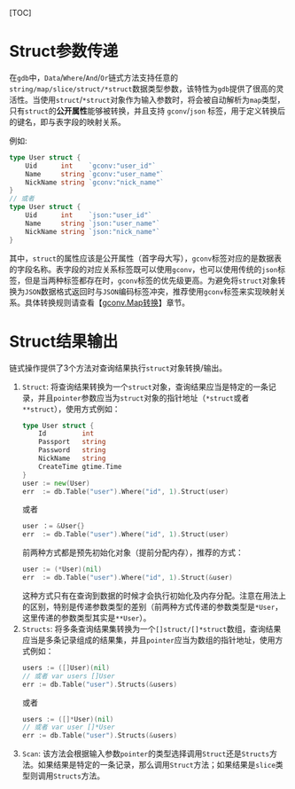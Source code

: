 [TOC]

# Struct参数传递

在`gdb`中，`Data`/`Where`/`And`/`Or`链式方法支持任意的`string/map/slice/struct/*struct`数据类型参数，该特性为`gdb`提供了很高的灵活性。当使用`struct`/`*struct`对象作为输入参数时，将会被自动解析为`map`类型，只有`struct`的**公开属性**能够被转换，并且支持 `gconv`/`json` 标签，用于定义转换后的键名，即与表字段的映射关系。

例如:
```go
type User struct {
    Uid      int    `gconv:"user_id"`
    Name     string `gconv:"user_name"`
    NickName string `gconv:"nick_name"`
}
// 或者
type User struct {
    Uid      int    `json:"user_id"`
    Name     string `json:"user_name"`
    NickName string `json:"nick_name"`
}
```
其中，`struct`的属性应该是公开属性（首字母大写），`gconv`标签对应的是数据表的字段名称。表字段的对应关系标签既可以使用`gconv`，也可以使用传统的`json`标签，但是当两种标签都存在时，`gconv`标签的优先级更高。为避免将`struct`对象转换为`JSON`数据格式返回时与`JSON`编码标签冲突，推荐使用`gconv`标签来实现映射关系。具体转换规则请查看【[gconv.Map转换](util/gconv/map.md)】章节。

# Struct结果输出

链式操作提供了3个方法对查询结果执行`struct`对象转换/输出。

1. `Struct`: 将查询结果转换为一个`struct`对象，查询结果应当是特定的一条记录，并且`pointer`参数应当为`struct`对象的指针地址（`*struct`或者`**struct`），使用方式例如：
    ```go
    type User struct {
        Id         int
        Passport   string
        Password   string
        NickName   string
        CreateTime gtime.Time
    }
    user := new(User)
    err  := db.Table("user").Where("id", 1).Struct(user)
    ```
    或者
    ```go
    user ：= &User{}
    err  := db.Table("user").Where("id", 1).Struct(user)
    ```
    前两种方式都是预先初始化对象（提前分配内存），推荐的方式：
    ```go
    user := (*User)(nil)
    err  := db.Table("user").Where("id", 1).Struct(&user)
    ```
    这种方式只有在查询到数据的时候才会执行初始化及内存分配。注意在用法上的区别，特别是传递参数类型的差别（前两种方式传递的参数类型是`*User`，这里传递的参数类型其实是`**User`）。
1. `Structs`: 将多条查询结果集转换为一个`[]struct/[]*struct`数组，查询结果应当是多条记录组成的结果集，并且`pointer`应当为数组的指针地址，使用方式例如：
    ```go
    users := ([]User)(nil)
    // 或者 var users []User
    err := db.Table("user").Structs(&users)
    ```
    或者
    ```go
    users := ([]*User)(nil)
    // 或者 var user []*User
    err := db.Table("user").Structs(&users)
    ```
1. `Scan`: 该方法会根据输入参数`pointer`的类型选择调用`Struct`还是`Structs`方法。如果结果是特定的一条记录，那么调用`Struct`方法；如果结果是`slice`类型则调用`Structs`方法。

